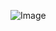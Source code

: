 ![Image](https://images-wixmp-ed30a86b8c4ca887773594c2.wixmp.com/f/ab95bb7c-6ed0-4bce-952f-ba19d9f41747/dem5due-20b68c70-9cbc-42ec-bbcb-f4c34844c6d8.png?token=eyJ0eXAiOiJKV1QiLCJhbGciOiJIUzI1NiJ9.eyJzdWIiOiJ1cm46YXBwOjdlMGQxODg5ODIyNjQzNzNhNWYwZDQxNWVhMGQyNmUwIiwiaXNzIjoidXJuOmFwcDo3ZTBkMTg4OTgyMjY0MzczYTVmMGQ0MTVlYTBkMjZlMCIsIm9iaiI6W1t7InBhdGgiOiJcL2ZcL2FiOTViYjdjLTZlZDAtNGJjZS05NTJmLWJhMTlkOWY0MTc0N1wvZGVtNWR1ZS0yMGI2OGM3MC05Y2JjLTQyZWMtYmJjYi1mNGMzNDg0NGM2ZDgucG5nIn1dXSwiYXVkIjpbInVybjpzZXJ2aWNlOmZpbGUuZG93bmxvYWQiXX0.7k03VYp7ga1uO-7BB3MpWJ5JmQ3p0b81_eI-wljKqUs)
